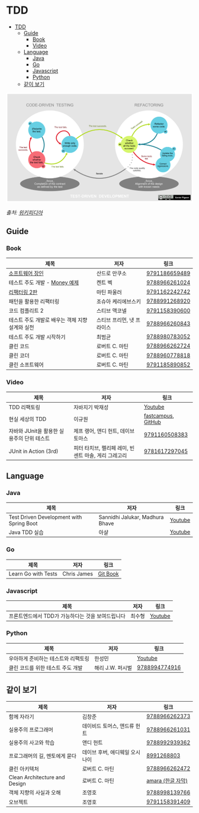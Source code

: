 # TDD

- [TDD](#tdd)
  - [Guide](#guide)
    - [Book](#book)
    - [Video](#video)
  - [Language](#language)
    - [Java](#java)
    - [Go](#go)
    - [Javascript](#javascript)
    - [Python](#python)
  - [같이 보기](#같이-보기)

![tdd-global-lifecycle](images/tdd-global-lifecycle.png)

_출처: [위키피디아](https://en.wikipedia.org/wiki/Test-driven_development)_

## Guide

### Book

| 제목                                                                                                  | 저자                       | 링크                                                                              |
| ----------------------------------------------------------------------------------------------------- | -------------------------- | --------------------------------------------------------------------------------- |
| [소프트웨어 장인](books/the-software-craftsman.md)                                                    | 산드로 만쿠소              | [9791186659489](https://www.gilbut.co.kr/book/view?bookcode=BN001288)             |
| 테스트 주도 개발 - [Money 예제](https://github.com/tdd-kata/java/blob/main/money-kent-beck/README.md) | 켄트 벡                    | [9788966261024](https://www.aladin.co.kr/shop/wproduct.aspx?ISBN=9788966261024)   |
| [리팩터링 2판](books/refactoring-2.md)                                                                | 마틴 파울러                | [9791162242742](https://www.hanbit.co.kr/store/books/look.php?p_code=B6952616555) |
| 패턴을 활용한 리팩터링                                                                                | 조슈아 케리에브스키        | [9788991268920](https://www.aladin.co.kr/shop/wproduct.aspx?ISBN=9788991268920)   |
| 코드 컴플리트 2                                                                                       | 스티브 맥코넬              | [9791158390600](https://wikibook.co.kr/code-complete-2/)                          |
| 테스트 주도 개발로 배우는 객체 지향 설계와 실천                                                       | 스티브 프리먼, 냇 프라이스 | [9788966260843](http://ebook.insightbook.co.kr/book/19)                           |
| 테스트 주도 개발 시작하기                                                                             | 최범균                     | [9788980783052](https://www.aladin.co.kr/shop/wproduct.aspx?ISBN=9788980783052)   |
| 클린 코드                                                                                             | 로버트 C. 마틴             | [9788966262724](http://ebook.insightbook.co.kr/book/79)                           |
| 클린 코더                                                                                             | 로버트 C. 마틴             | [9788960778818](http://www.acornpub.co.kr/book/clean-coder)                       |
| 클린 소프트웨어                                                                                       | 로버트 C. 마틴             | [9791185890852](https://jpub.tistory.com/682)                                     |

### Video

| 제목                                       | 저자                                                 | 링크                                                                                                   |
| ------------------------------------------ | ---------------------------------------------------- | ------------------------------------------------------------------------------------------------------ |
| TDD 리팩토링                               | 자바지기 박재성                                      | [Youtube](https://youtu.be/bIeqAlmNRrA)                                                                |
| 현실 세상의 TDD                            | 이규원                                               | [fastcampus](https://www.fastcampus.co.kr/dev_red_ygw), [GitHub](https://github.com/gyuwon/TDDHandsOn) |
| 자바와 JUnit을 활용한 실용주의 단위 테스트 | 제프 랭어, 앤디 헌트, 데이브 토마스                  | [9791160508383](https://www.aladin.co.kr/shop/wproduct.aspx?ISBN=9791160508383)                        |
| JUnit in Action (3rd)                      | 피터 타치브, 펠리페 레미, 빈센트 마솔, 게리 그레고리 | [9781617297045](https://www.manning.com/books/junit-in-action-third-edition)                           |

## Language

### Java

| 제목                                     | 저자                            | 링크                                                                                |
| ---------------------------------------- | ------------------------------- | ----------------------------------------------------------------------------------- |
| Test Driven Development with Spring Boot | Sannidhi Jalukar, Madhura Bhave | [Youtube](https://youtu.be/s9vt6UJiHg4)                                             |
| Java TDD 실습                            | 아샬                            | [Youtube](https://www.youtube.com/playlist?list=PLbdtsbZUwdeRirBYnWrMSvKYS4CcmXCeU) |

### Go

| 제목                | 저자        | 링크                                                              |
| ------------------- | ----------- | ----------------------------------------------------------------- |
| Learn Go with Tests | Chris James | [Git Book](https://github.com/MiryangJung/learn-go-with-tests-ko) |

### Javascript

| 제목                                              | 저자   | 링크                                    |
| ------------------------------------------------- | ------ | --------------------------------------- |
| 프론트엔드에서 TDD가 가능하다는 것을 보여드립니다 | 최수형 | [Youtube](https://youtu.be/L1dtkLeIz-M) |

### Python

| 제목                                | 저자             | 링크                                                                            |
| ----------------------------------- | ---------------- | ------------------------------------------------------------------------------- |
| 우아하게 준비하는 테스트와 리팩토링 | 한성민           | [Youtube](https://youtu.be/S5SY2pkmOy0)                                         |
| 클린 코드를 위한 테스트 주도 개발   | 해리 J.W. 퍼시벌 | [9788994774916](https://www.aladin.co.kr/shop/wproduct.aspx?ISBN=9788994774916) |

## 같이 보기

| 제목                           | 저자                           | 링크                                                                                                                |
| ------------------------------ | ------------------------------ | ------------------------------------------------------------------------------------------------------------------- |
| 함께 자라기                    | 김창준                         | [9788966262373](http://ebook.insightbook.co.kr/book/65)                                                             |
| 실용주의 프로그래머            | 데이비드 토머스, 앤드류 헌트   | [9788966261031](https://www.aladin.co.kr/shop/wproduct.aspx?ISBN=9788966261031)                                     |
| 실용주의 사고와 학습           | 앤디 헌트                      | [9788992939362](https://wikibook.co.kr/pragmatic-thinking-and-learning/)                                            |
| 프로그래머의 길, 멘토에게 묻다 | 데이브 후버, 애디웨일 오시나이 | [8991268803](https://www.aladin.co.kr/shop/wproduct.aspx?ISBN=8991268803)                                           |
| 클린 아키텍처                  | 로버트 C. 마틴                 | [9788966262472](https://blog.insightbook.co.kr/2019/08/08/%ED%81%B4%EB%A6%B0-%EC%95%84%ED%82%A4%ED%85%8D%EC%B2%98/) |
| Clean Architecture and Design  | 로버트 C. 마틴                 | [amara (한글 자막)](https://amara.org/ko/videos/0AtjY87egE3m/ko/796487/)                                            |
| 객체 지향의 사실과 오해        | 조영호                         | [9788998139766](https://wikibook.co.kr/object-orientation/)                                                         |
| 오브젝트                       | 조영호                         | [9791158391409](https://wikibook.co.kr/object/)                                                                     |
